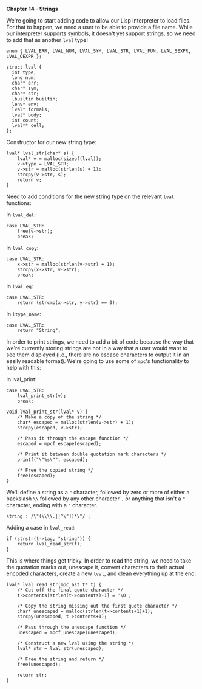 **Chapter 14 - Strings**

We're going to start adding code to allow our Lisp interpreter to load files. For that to happen, we need a user to be able to provide a file name. While our interpreter supports symbols, it doesn't yet support strings, so we need to add that as another `lval` type!

```
enum { LVAL_ERR, LVAL_NUM, LVAL_SYM, LVAL_STR, LVAL_FUN, LVAL_SEXPR, LVAL_QEXPR };
```

```
struct lval {
  int type;
  long num;
  char* err;
  char* sym;
  char* str;
  lbuiltin builtin;
  lenv* env;
  lval* formals;
  lval* body;
  int count;
  lval** cell;
};
```

Constructor for our new string type:

```
lval* lval_str(char* s) {
    lval* v = malloc(sizeof(lval));
    v->type = LVAL_STR;
    v->str = malloc(strlen(s) + 1);
    strcpy(v->str, s);
    return v;
}
```

Need to add conditions for the new string type on the relevant `lval` functions:

In `lval_del`:

```
case LVAL_STR:
    free(v->str);
    break;
```

In `lval_copy`:

```
case LVAL_STR:
    x->str = malloc(strlen(v->str) + 1);
    strcpy(x->str, v->str);
    break;
```

In `lval_eq`:

```
case LVAL_STR:
    return (strcmp(x->str, y->str) == 0);
```

In `ltype_name`:

```
case LVAL_STR:
    return "String";
```

In order to print strings, we need to add a bit of code because the way that we're currently storing strings are not in a way that a user would want to see them displayed (i.e., there are no escape characters to output it in an easily readable format). We're going to use some of `mpc`'s functionality to help with this:

In lval_print:

```
case LVAL_STR:
    lval_print_str(v);
    break;
```

```
void lval_print_str(lval* v) {
    /* Make a copy of the string */
    char* escaped = malloc(strlen(v->str) + 1);
    strcpy(escaped, v->str);

    /* Pass it through the escape function */
    escaped = mpcf_escape(escaped);

    /* Print it between double quotation mark characters */
    printf("\"%s\"", escaped);

    /* Free the copied string */
    free(escaped);
}
```

We'll define a string as a `"` character, followed by zero or more of either a backslash `\\` followed by any other character `.` or anything that isn't a `"` character, ending with a `"` character.

```
string : /\"(\\\\.|[^\"])*\"/ ;
```

Adding a case in `lval_read`:

```
if (strstr(t->tag, "string")) {
    return lval_read_str(t);
}
```

This is where things get tricky. In order to read the string, we need to take the quotation marks out, unescape it, convert characters to their actual encoded characters, create a new `lval`, and clean everything up at the end:

```
lval* lval_read_str(mpc_ast_t* t) {
    /* Cut off the final quote character */
    t->contents[strlen(t->contents)-1] = '\0';

    /* Copy the string missing out the first quote character */
    char* unescaped = malloc(strlen(t->contents+1)+1);
    strcpy(unescaped, t->contents+1);

    /* Pass through the unescape function */
    unescaped = mpcf_unescape(unescaped);

    /* Construct a new lval using the string */
    lval* str = lval_str(unescaped);

    /* Free the string and return */
    free(unescaped);

    return str;
}
```
